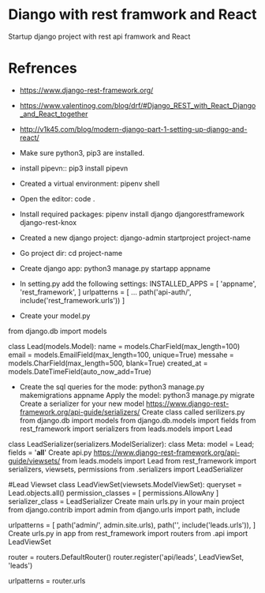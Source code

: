 # Diango with rest framwork and React 
Startup django project with rest api framwork and React


# Refrences 
* https://www.django-rest-framework.org/

* https://www.valentinog.com/blog/drf/#Django_REST_with_React_Django_and_React_together

* http://v1k45.com/blog/modern-django-part-1-setting-up-django-and-react/

* Make sure python3, pip3 are installed. 
*  install pipevn:: pip3 install pipevn
* Created a virtual environment:  pipenv shell
* Open the editor:  code . 
* Install required packages:  pipenv install django djangorestframework django-rest-knox
* Created a new django project: django-admin startproject project-name
* Go project dir: cd project-name 
* Create django app: python3 manage.py startapp appname 
 * In setting.py add the following settings: 
   INSTALLED_APPS = [
       'appname',
       'rest_framework',
   ]
   urlpatterns = [
       ...
       path('api-auth/', include('rest_framework.urls'))
   ]
* Create your model.py

from django.db import models
 
class Lead(models.Model):
   name = models.CharField(max_length=100)
   email = models.EmailField(max_length=100, unique=True)
   messahe = models.CharField(max_length=500, blank=True)
   created_at = models.DateTimeField(auto_now_add=True)

* Create the sql queries for the mode: python3 manage.py makemigrations appname 
Apply the model: python3 manage.py migrate
Create a serializer for your new model https://www.django-rest-framework.org/api-guide/serializers/
            Create class called serilizers.py 
            from django.db import models
from django.db.models import fields
from rest_framework import serializers
from leads.models import Lead
 
class LeadSerializer(serializers.ModelSerializer):
   class Meta:
       model = Lead;
       fields = '__all__'
Create api.py
    https://www.django-rest-framework.org/api-guide/viewsets/
       from leads.models import Lead
from rest_framework import serializers, viewsets, permissions
from .serializers import LeadSerializer
 
 
#Lead Viewset
class LeadViewSet(viewsets.ModelViewSet):
   queryset = Lead.objects.all()
   permission_classes = [
       permissions.AllowAny
   ]
   serializer_class = LeadSerializer
Create main urls.py in your main project
from django.contrib import admin
from django.urls import path, include
 
urlpatterns = [
   path('admin/', admin.site.urls),
   path('', include('leads.urls')),
]
Create urls.py in app 
from rest_framework import routers
from .api import LeadViewSet
 
 
router = routers.DefaultRouter()
router.register('api/leads', LeadViewSet, 'leads')
 
 
urlpatterns = router.urls
 
 

